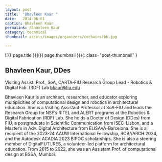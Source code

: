 ```yaml
---
layout: post
title:  "Bhavleen Kaur "
date:   2014-06-01
caption: Bhavleen Kaur
permalink: /Bhavleen Kaur 
category: technical
thumbnail: assets/images/organizers/cochairs/bk.jpg

---
```

![{{ page.title }}]({{ page.thumbnail }}){: class="post-thumbnail" }

## Bhavleen Kaur, DDes
Visiting Assist. Prof., SoA, CARTA-FIU
Research Group Lead - Robotics & Digital Fab. (RDF) Lab
bkaur@fiu.edu

Bhavleen Kaur is an architect, researcher, and educator exploring multiplicities of computational design and robotics in architectural education. She is a Visiting Assistant Professor at SoA-FIU and leads the Research Group for NSF’s RITEL and ALERT programs at the Robotics & Digital Fabrication (RDF) Lab. She holds a Doctor of Design (DDes) from FIU, a postgraduate in Scientific Communication from ISEC-Lisbon, and a Master’s in Adv. Digital Architecture from ELISAVA-Barcelona. She is a recipient of the 2023-24 AAUW International Fellowship, ROB//ARCH 2024, and the Autodesk ACADIA 2023 BIPOC scholarships. She is also a steering member of DigitalFUTURES, a volunteer-led platform for architectural education. From 2015 to 2022, she was an Assistant Prof. of computational design at BSSA, Mumbai.